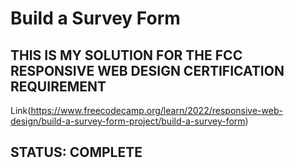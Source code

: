 # Build a Survey Form

## THIS IS MY SOLUTION FOR THE FCC RESPONSIVE WEB DESIGN CERTIFICATION REQUIREMENT

Link(https://www.freecodecamp.org/learn/2022/responsive-web-design/build-a-survey-form-project/build-a-survey-form)

## STATUS: COMPLETE